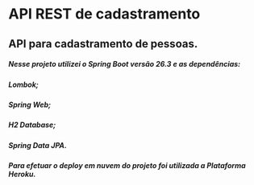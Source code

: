 # API REST de cadastramento 
<h2>API para cadastramento de pessoas.<br>
<h5>Nesse projeto utilizei o Spring Boot versão 26.3 e as dependências:
<h5>Lombok;
<h5>Spring Web;
<h5>H2 Database;
<h5>Spring Data JPA.
<h5>Para efetuar o deploy em nuvem do projeto foi utilizada a Plataforma Heroku.
